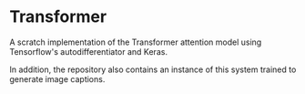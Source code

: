 # Transformer
A scratch implementation of the Transformer attention model using Tensorflow's autodifferentiator and Keras.

In addition, the repository also contains an instance of this system trained to generate image captions.
